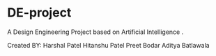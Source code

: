 # DE-project
A Design Engineering Project based on Artificial Intelligence .

Created BY: Harshal Patel
            Hitanshu Patel
            Preet Bodar
            Aditya Batlawala
            
